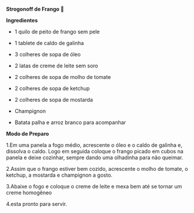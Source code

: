 **Strogonoff de Frango :chicken:**

**Ingredientes**

- 1 quilo de peito de frango sem pele

- 1 tablete de caldo de galinha

-  3 colheres de sopa de óleo

- 2 latas de creme de leite sem soro

- 2 colheres de sopa de molho de tomate

-  2 colheres de sopa de ketchup

-  2 colheres de sopa de mostarda

-  Champignon

- Batata palha e arroz branco para acompanhar

  

 **Modo de Preparo**

 1.Em uma panela a fogo médio, acrescente o óleo e o caldo de galinha e, dissolva o caldo. Logo em seguida coloque o frango picado em cubos na panela e deixe cozinhar, sempre dando uma olhadinha para não queimar.

2.Assim que o frango estiver bem cozido, acrescente o molho de tomate, o ketchup, a mostarda e champignon a gosto.

3.Abaixe o fogo e coloque o creme de leite e mexa bem até se tornar um creme homogêneo

4.esta pronto para servir.

